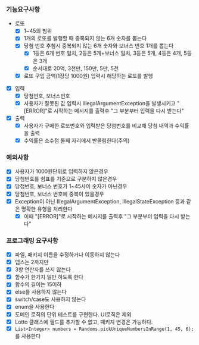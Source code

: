 ### 기능요구사항
- 로또
  - [x] 1~45의 범위
  - [x] 1개의 로또를 발행할 때 중복되지 않는 6개 숫자를 뽑는다
  - [x] 당첨 번호 추첨시 중복되지 않는 6개 숫자와 보너스 번호 1개를 뽑는다
    - [x] 1등은 6개 번호 일치, 2등은 5개+보너스 일치, 3등은 5개, 4등은 4개, 5등은 3개
    - [x] 순서대로 20억, 3천만, 150만, 5만, 5천
  - [x] 로또 구입 금액(1장당 1000원) 입력시 해당하는 로또를 발행
- [x] 입력
  - [x] 당첨번호, 보너스번호
  - [x] 사용자가 잘못된 값 입력시 IllegalArgumentException을 발생시키고 "[ERROR]"로 시작하는 메시지를 출력후 "그 부분부터 입력을 다시 받는다"
- [x] 출력
  - [x] 사용자가 구매한 로또번호와 입력받은 당첨번호를 비교해 당첨 내역과 수익률을 출력
  - [x] 수익률은 소수점 둘째 자리에서 반올림한다(주의)

### 예외사항
- [x] 사용자가 1000원단위로 입력하지 않은경우
- [x] 당첨번호를 쉼표를 기준으로 구분하지 않은경우
- [x] 당첨번호, 보너스 번호가 1~45사이 숫자가 아닌경우
- [x] 당첨번호, 보너스 번호에 중복이 있을경우
- [x] Exception이 아닌 IllegalArgumentException, IllegalStateException 등과 같은 명확한 유형을 처리한다
  - [x] 이때 "[ERROR]"로 시작하는 메시지를 출력후 "그 부분부터 입력을 다시 받는다"

### 프로그래밍 요구사항
- [x] 파일, 패키지 이름을 수정하거나 이동하지 않는다
- [x] 뎁스는 2까지만
- [x] 3항 연산자를 쓰지 않는다
- [x] 함수가 한가지 일만 하도록 한다
- [x] 함수의 길이는 15이하
- [x] else를 사용하지 않는다
- [x] switch/case도 사용하지 않는다
- [x] enum을 사용한다
- [x] 도메인 로직의 단위 테스트를 구현한다. UI로직은 제외
- [x] Lotto 클래스에 필드를 추가할 수 없고, 패키지 변경은 가능하다.
- [x] `List<Integer> numbers = Randoms.pickUniqueNumbersInRange(1, 45, 6);`를 사용한다